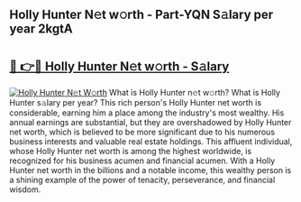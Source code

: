## Holly Hunter N𝚎t w𝚘rth - Part-YQN S𝚊lary per year 2kgtA

# <h2><a href="http://gc4phv.nevu.top/?p=Holly+Hunter">🔗 👉🔴 Holly Hunter N𝚎t w𝚘rth - S𝚊lary</a></h2>

[![Holly Hunter N𝚎t W𝚘rth](https://i.imgur.com/Oavwk0R.jpeg)](http://gc4phv.nevu.top/?p=Holly+Hunter)
What is Holly Hunter n𝚎t w𝚘rth? What is Holly Hunter s𝚊lary per year?
This rich person's Holly Hunter net worth is considerable, earning him a place among the industry's most wealthy. His annual earnings are substantial, but they are overshadowed by Holly Hunter net worth, which is believed to be more significant due to his numerous business interests and valuable real estate holdings. This affluent individual, whose Holly Hunter net worth is among the highest worldwide, is recognized for his business acumen and financial acumen. With a Holly Hunter net worth in the billions and a notable income, this wealthy person is a shining example of the power of tenacity, perseverance, and financial wisdom.
